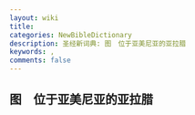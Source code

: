 ```yaml
---
layout: wiki
title: 
categories: NewBibleDictionary
description: 圣经新词典: 图　位于亚美尼亚的亚拉腊
keywords: , 
comments: false
---
```


## 图　位于亚美尼亚的亚拉腊










